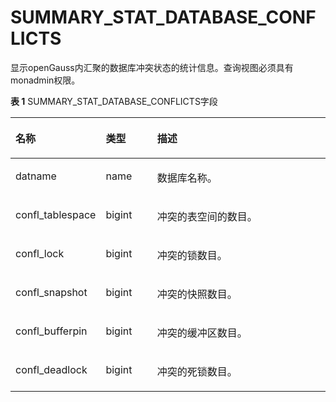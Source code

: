 # SUMMARY\_STAT\_DATABASE\_CONFLICTS<a name="ZH-CN_TOPIC_0245374702"></a>

显示openGauss内汇聚的数据库冲突状态的统计信息。查询视图必须具有monadmin权限。

**表 1**  SUMMARY\_STAT\_DATABASE\_CONFLICTS字段

<a name="zh-cn_topic_0237122598_table1212791117569"></a>
<table><thead align="left"><tr id="zh-cn_topic_0237122598_row919731185614"><th class="cellrowborder" valign="top" width="22.78%" id="mcps1.2.4.1.1"><p id="zh-cn_topic_0237122598_p16197121165612"><a name="zh-cn_topic_0237122598_p16197121165612"></a><a name="zh-cn_topic_0237122598_p16197121165612"></a><strong id="zh-cn_topic_0237122598_b819791112560"><a name="zh-cn_topic_0237122598_b819791112560"></a><a name="zh-cn_topic_0237122598_b819791112560"></a>名称</strong></p>
</th>
<th class="cellrowborder" valign="top" width="16.869999999999997%" id="mcps1.2.4.1.2"><p id="zh-cn_topic_0237122598_p11197101115568"><a name="zh-cn_topic_0237122598_p11197101115568"></a><a name="zh-cn_topic_0237122598_p11197101115568"></a><strong id="zh-cn_topic_0237122598_b8197171112567"><a name="zh-cn_topic_0237122598_b8197171112567"></a><a name="zh-cn_topic_0237122598_b8197171112567"></a>类型</strong></p>
</th>
<th class="cellrowborder" valign="top" width="60.35%" id="mcps1.2.4.1.3"><p id="zh-cn_topic_0237122598_p1419791110564"><a name="zh-cn_topic_0237122598_p1419791110564"></a><a name="zh-cn_topic_0237122598_p1419791110564"></a><strong id="zh-cn_topic_0237122598_b201978111564"><a name="zh-cn_topic_0237122598_b201978111564"></a><a name="zh-cn_topic_0237122598_b201978111564"></a>描述</strong></p>
</th>
</tr>
</thead>
<tbody><tr id="zh-cn_topic_0237122598_row2197151112562"><td class="cellrowborder" valign="top" width="22.78%" headers="mcps1.2.4.1.1 "><p id="zh-cn_topic_0237122598_p91971011125614"><a name="zh-cn_topic_0237122598_p91971011125614"></a><a name="zh-cn_topic_0237122598_p91971011125614"></a>datname</p>
</td>
<td class="cellrowborder" valign="top" width="16.869999999999997%" headers="mcps1.2.4.1.2 "><p id="zh-cn_topic_0237122598_p1819713117566"><a name="zh-cn_topic_0237122598_p1819713117566"></a><a name="zh-cn_topic_0237122598_p1819713117566"></a>name</p>
</td>
<td class="cellrowborder" valign="top" width="60.35%" headers="mcps1.2.4.1.3 "><p id="zh-cn_topic_0237122598_p1519801185613"><a name="zh-cn_topic_0237122598_p1519801185613"></a><a name="zh-cn_topic_0237122598_p1519801185613"></a>数据库名称。</p>
</td>
</tr>
<tr id="zh-cn_topic_0237122598_row1119801113566"><td class="cellrowborder" valign="top" width="22.78%" headers="mcps1.2.4.1.1 "><p id="zh-cn_topic_0237122598_p919841115619"><a name="zh-cn_topic_0237122598_p919841115619"></a><a name="zh-cn_topic_0237122598_p919841115619"></a>confl_tablespace</p>
</td>
<td class="cellrowborder" valign="top" width="16.869999999999997%" headers="mcps1.2.4.1.2 "><p id="zh-cn_topic_0237122598_p31982119567"><a name="zh-cn_topic_0237122598_p31982119567"></a><a name="zh-cn_topic_0237122598_p31982119567"></a>bigint</p>
</td>
<td class="cellrowborder" valign="top" width="60.35%" headers="mcps1.2.4.1.3 "><p id="zh-cn_topic_0237122598_p9198191185616"><a name="zh-cn_topic_0237122598_p9198191185616"></a><a name="zh-cn_topic_0237122598_p9198191185616"></a>冲突的表空间的数目。</p>
</td>
</tr>
<tr id="zh-cn_topic_0237122598_row19198131117569"><td class="cellrowborder" valign="top" width="22.78%" headers="mcps1.2.4.1.1 "><p id="zh-cn_topic_0237122598_p1519812110562"><a name="zh-cn_topic_0237122598_p1519812110562"></a><a name="zh-cn_topic_0237122598_p1519812110562"></a>confl_lock</p>
</td>
<td class="cellrowborder" valign="top" width="16.869999999999997%" headers="mcps1.2.4.1.2 "><p id="zh-cn_topic_0237122598_p1219881145610"><a name="zh-cn_topic_0237122598_p1219881145610"></a><a name="zh-cn_topic_0237122598_p1219881145610"></a>bigint</p>
</td>
<td class="cellrowborder" valign="top" width="60.35%" headers="mcps1.2.4.1.3 "><p id="zh-cn_topic_0237122598_p91999114563"><a name="zh-cn_topic_0237122598_p91999114563"></a><a name="zh-cn_topic_0237122598_p91999114563"></a>冲突的锁数目。</p>
</td>
</tr>
<tr id="zh-cn_topic_0237122598_row21996115566"><td class="cellrowborder" valign="top" width="22.78%" headers="mcps1.2.4.1.1 "><p id="zh-cn_topic_0237122598_p111998112566"><a name="zh-cn_topic_0237122598_p111998112566"></a><a name="zh-cn_topic_0237122598_p111998112566"></a>confl_snapshot</p>
</td>
<td class="cellrowborder" valign="top" width="16.869999999999997%" headers="mcps1.2.4.1.2 "><p id="zh-cn_topic_0237122598_p2019961135619"><a name="zh-cn_topic_0237122598_p2019961135619"></a><a name="zh-cn_topic_0237122598_p2019961135619"></a>bigint</p>
</td>
<td class="cellrowborder" valign="top" width="60.35%" headers="mcps1.2.4.1.3 "><p id="zh-cn_topic_0237122598_p019971115618"><a name="zh-cn_topic_0237122598_p019971115618"></a><a name="zh-cn_topic_0237122598_p019971115618"></a>冲突的快照数目。</p>
</td>
</tr>
<tr id="zh-cn_topic_0237122598_row161991911175613"><td class="cellrowborder" valign="top" width="22.78%" headers="mcps1.2.4.1.1 "><p id="zh-cn_topic_0237122598_p1719951115613"><a name="zh-cn_topic_0237122598_p1719951115613"></a><a name="zh-cn_topic_0237122598_p1719951115613"></a>confl_bufferpin</p>
</td>
<td class="cellrowborder" valign="top" width="16.869999999999997%" headers="mcps1.2.4.1.2 "><p id="zh-cn_topic_0237122598_p52001611185618"><a name="zh-cn_topic_0237122598_p52001611185618"></a><a name="zh-cn_topic_0237122598_p52001611185618"></a>bigint</p>
</td>
<td class="cellrowborder" valign="top" width="60.35%" headers="mcps1.2.4.1.3 "><p id="zh-cn_topic_0237122598_p1120012114566"><a name="zh-cn_topic_0237122598_p1120012114566"></a><a name="zh-cn_topic_0237122598_p1120012114566"></a>冲突的缓冲区数目。</p>
</td>
</tr>
<tr id="zh-cn_topic_0237122598_row4200611175619"><td class="cellrowborder" valign="top" width="22.78%" headers="mcps1.2.4.1.1 "><p id="zh-cn_topic_0237122598_p7200711125612"><a name="zh-cn_topic_0237122598_p7200711125612"></a><a name="zh-cn_topic_0237122598_p7200711125612"></a>confl_deadlock</p>
</td>
<td class="cellrowborder" valign="top" width="16.869999999999997%" headers="mcps1.2.4.1.2 "><p id="zh-cn_topic_0237122598_p620017110564"><a name="zh-cn_topic_0237122598_p620017110564"></a><a name="zh-cn_topic_0237122598_p620017110564"></a>bigint</p>
</td>
<td class="cellrowborder" valign="top" width="60.35%" headers="mcps1.2.4.1.3 "><p id="zh-cn_topic_0237122598_p9200111175614"><a name="zh-cn_topic_0237122598_p9200111175614"></a><a name="zh-cn_topic_0237122598_p9200111175614"></a>冲突的死锁数目。</p>
</td>
</tr>
</tbody>
</table>


